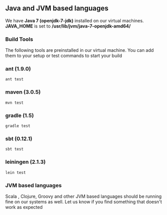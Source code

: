 ## Java and JVM based languages

We have **Java 7 (openjdk-7-jdk)** installed on our virtual machines. **JAVA_HOME** is set to **/usr/lib/jvm/java-7-openjdk-amd64/**

### Build Tools
The following tools are preinstalled in our virtual machine. You can add them to your setup or test commands to start your build

### ant (1.9.0)
    ant test

### maven (3.0.5)
    mvn test

### gradle (1.5)
    gradle test

### sbt (0.12.1)
    sbt test

### leiningen (2.1.3)
    lein test

### JVM based languages
 Scala , Clojure, Groovy and other JVM based languages should be running fine on our systems as well. Let us know if you find something that doesn't work as expected

